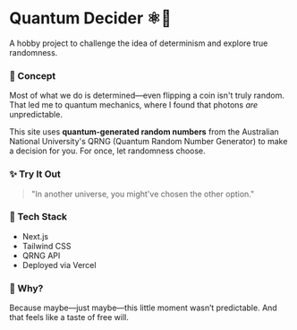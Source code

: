# Quantum Decider ⚛️🎲

A hobby project to challenge the idea of determinism and explore true randomness.

### 🧠 Concept

Most of what we do is determined—even flipping a coin isn't truly random. That led me to quantum mechanics, where I found that photons *are* unpredictable. 

This site uses **quantum-generated random numbers** from the Australian National University's QRNG (Quantum Random Number Generator) to make a decision for you. For once, let randomness choose.

### ✨ Try It Out

> "In another universe, you might've chosen the other option."



### 🔧 Tech Stack

- Next.js
- Tailwind CSS
- QRNG API
- Deployed via Vercel

### 🤔 Why?

Because maybe—just maybe—this little moment wasn’t predictable. And that feels like a taste of free will.
